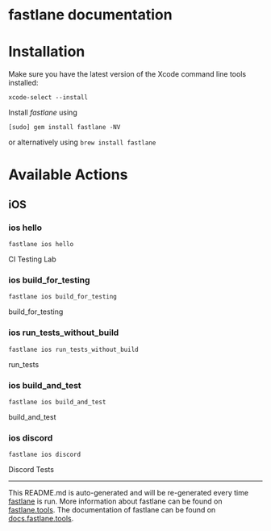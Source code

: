 fastlane documentation
================
# Installation

Make sure you have the latest version of the Xcode command line tools installed:

```
xcode-select --install
```

Install _fastlane_ using
```
[sudo] gem install fastlane -NV
```
or alternatively using `brew install fastlane`

# Available Actions
## iOS
### ios hello
```
fastlane ios hello
```
CI Testing Lab
### ios build_for_testing
```
fastlane ios build_for_testing
```
build_for_testing
### ios run_tests_without_build
```
fastlane ios run_tests_without_build
```
run_tests
### ios build_and_test
```
fastlane ios build_and_test
```
build_and_test
### ios discord
```
fastlane ios discord
```
Discord Tests

----

This README.md is auto-generated and will be re-generated every time [fastlane](https://fastlane.tools) is run.
More information about fastlane can be found on [fastlane.tools](https://fastlane.tools).
The documentation of fastlane can be found on [docs.fastlane.tools](https://docs.fastlane.tools).
